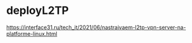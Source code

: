 # deployL2TP
https://interface31.ru/tech_it/2021/06/nastraivaem-l2tp-vpn-server-na-platforme-linux.html
